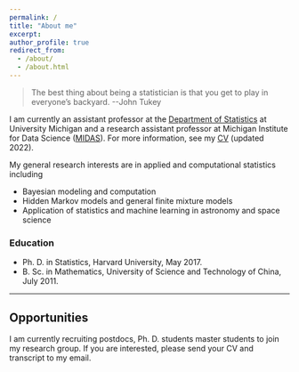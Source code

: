 ```yaml
---
permalink: /
title: "About me"
excerpt: 
author_profile: true
redirect_from: 
  - /about/
  - /about.html
---
```


> The best thing about being a statistician is that you get to play in everyone’s backyard. --John Tukey

I am currently an assistant professor at the [Department of Statistics](https://lsa.umich.edu/stats) at University Michigan
and a research assistant professor at Michigan Institute for Data Science ([MIDAS](https://midas.umich.edu/)).
For more information, see my [CV](../files/CV_YangChen_2021.pdf) (updated 2022).

My general research interests are in applied and computational statistics including

* Bayesian modeling and computation
* Hidden Markov models and general finite mixture models
* Application of statistics and machine learning in astronomy and space science

### Education

* Ph. D. in Statistics, Harvard University, May 2017.
* B. Sc. in Mathematics, University of Science and Technology of China, July 2011.

---

## Opportunities

I am currently recruiting postdocs, Ph. D. students master students to join my research group. If you are interested, please send your CV and transcript to my email. 
